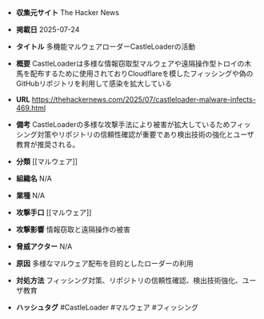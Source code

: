 - **収集元サイト**
The Hacker News

- **掲載日**
2025-07-24

- **タイトル**
多機能マルウェアローダーCastleLoaderの活動

- **概要**
CastleLoaderは多様な情報窃取型マルウェアや遠隔操作型トロイの木馬を配布するために使用されておりCloudflareを模したフィッシングや偽のGitHubリポジトリを利用して感染を拡大している

- **URL**
https://thehackernews.com/2025/07/castleloader-malware-infects-469.html

- **備考**
CastleLoaderの多様な攻撃手法により被害が拡大しているためフィッシング対策やリポジトリの信頼性確認が重要であり検出技術の強化とユーザ教育が推奨される。

- **分類**
[[マルウェア]]

- **組織名**
N/A

- **業種**
N/A

- **攻撃手口**
[[マルウェア]]

- **攻撃影響**
情報窃取と遠隔操作の被害

- **脅威アクター**
N/A

- **原因**
多様なマルウェア配布を目的としたローダーの利用

- **対処方法**
フィッシング対策、リポジトリの信頼性確認、検出技術強化、ユーザ教育

- **ハッシュタグ**
#CastleLoader #マルウェア #フィッシング
